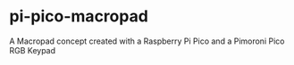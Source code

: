 # pi-pico-macropad
A Macropad concept created with a Raspberry Pi Pico and a Pimoroni Pico RGB Keypad
